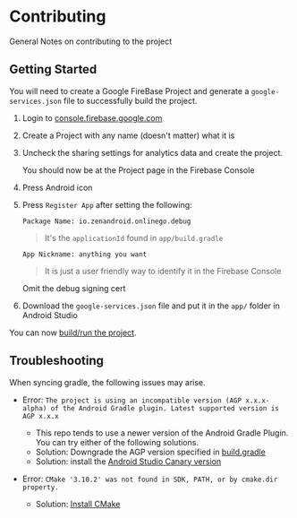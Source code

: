 Contributing
===

General Notes on contributing to the project

Getting Started
---

You will need to create a Google FireBase Project and generate a `google-services.json` file to successfully build the project.

1. Login to [console.firebase.google.com](https://console.firebase.google.com)
2. Create a Project with any name (doesn't matter) what it is
3. Uncheck the sharing settings for analytics data and create the project. <br>

   You should now be at the Project page in the Firebase Console

4. Press Android icon
5. Press `Register App` after setting the following:

   `Package Name: io.zenandroid.onlinego.debug`
   > It's the `applicationId` found in `app/build.gradle`

   `App Nickname: anything you want`
   > It is just a user friendly way to identify it in the Firebase Console

   Omit the debug signing cert

6. Download the `google-services.json` file and put it in the `app/` folder in Android Studio

You can now [build/run the project](https://developer.android.com/studio/run).

Troubleshooting
---

When syncing gradle, the following issues may arise.

- Error: `The project is using an incompatible version (AGP x.x.x-alpha) of the Android Gradle plugin. Latest supported version is AGP x.x.x`
    - This repo tends to use a newer version of the Android Gradle Plugin.  You can try either of the following solutions.
    - Solution: Downgrade the AGP version specified in [build.gradle](https://github.com/acristescu/OnlineGo/blob/c7d8c00da95424ec5390bddcdd0a10319c4a0f77/build.gradle#L12)
    - Solution: install the [Android Studio Canary version](https://developer.android.com/studio/preview)

- Error: `CMake '3.10.2' was not found in SDK, PATH, or by cmake.dir property.`
    - Solution: [Install CMake](https://developer.android.com/studio/projects/install-ndk#default-version)
